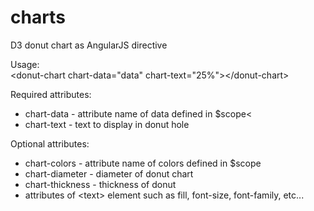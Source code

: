 charts
======

D3 donut chart as AngularJS directive

Usage:<br/>
&lt;donut-chart chart-data="data" chart-text="25%"&gt;&lt;/donut-chart&gt;

Required attributes:<br/>
- chart-data - attribute name of data defined in $scope<
- chart-text -  text to display in donut hole 

Optional attributes:<br/>
- chart-colors - attribute name of colors defined in $scope
- chart-diameter - diameter of donut chart
- chart-thickness - thickness of donut
- attributes of &lt;text&gt; element such as fill, font-size, font-family, etc...

